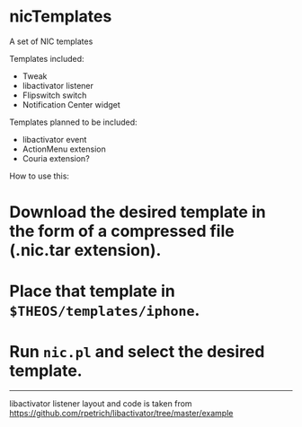 nicTemplates
============

A set of NIC templates

Templates included:
- Tweak
- libactivator listener
- Flipswitch switch
- Notification Center widget

Templates planned to be included:
- libactivator event
- ActionMenu extension
- Couria extension?

How to use this:

# Download the desired template in the form of a compressed file (.nic.tar extension).
# Place that template in `$THEOS/templates/iphone`.
# Run `nic.pl` and select the desired template.

------------
libactivator listener layout and code is taken from https://github.com/rpetrich/libactivator/tree/master/example
